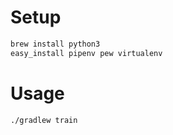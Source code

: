# Setup

```bash
brew install python3
easy_install pipenv pew virtualenv
```

# Usage

```bash
./gradlew train
```
